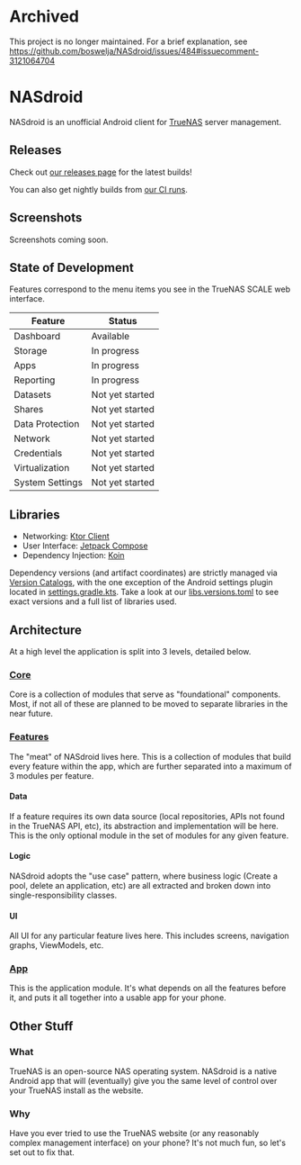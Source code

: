 # Archived

This project is no longer maintained. For a brief explanation, see https://github.com/boswelja/NASdroid/issues/484#issuecomment-3121064704

# NASdroid

NASdroid is an unofficial Android client for [TrueNAS](https://www.truenas.com/) server management.

## Releases

Check out [our releases page](https://github.com/boswelja/NASdroid/releases) for the latest builds!

You can also get nightly builds from [our CI runs](https://github.com/boswelja/NASdroid/actions/workflows/build-nightly.yml).

## Screenshots

Screenshots coming soon.

## State of Development

Features correspond to the menu items you see in the TrueNAS SCALE web interface.

| Feature         | Status          |
|-----------------|-----------------|
| Dashboard       | Available       |
| Storage         | In progress     |
| Apps            | In progress     |
| Reporting       | In progress     |
| Datasets        | Not yet started |
| Shares          | Not yet started |
| Data Protection | Not yet started |
| Network         | Not yet started |
| Credentials     | Not yet started |
| Virtualization  | Not yet started |
| System Settings | Not yet started |

## Libraries

- Networking: [Ktor Client](https://ktor.io/)
- User Interface: [Jetpack Compose](https://developer.android.com/jetpack/compose)
- Dependency Injection: [Koin](https://insert-koin.io/)

Dependency versions (and artifact coordinates) are strictly managed via [Version Catalogs](https://docs.gradle.org/current/userguide/platforms.html), with the one exception of the Android settings plugin located in [settings.gradle.kts](./settings.gradle.kts).
Take a look at our [libs.versions.toml](./gradle/libs.versions.toml) to see exact versions and a full list of libraries used.

## Architecture

At a high level the application is split into 3 levels, detailed below.

### [Core](./core/)

Core is a collection of modules that serve as "foundational" components. Most, if not all of these are planned to be moved to separate libraries in the near future.

### [Features](./features/)

The "meat" of NASdroid lives here. This is a collection of modules that build every feature within the app, which are further separated into a maximum of 3 modules per feature.

#### Data

If a feature requires its own data source (local repositories, APIs not found in the TrueNAS API, etc), its abstraction and implementation will be here. This is the only optional module in the set of modules for any given feature.

#### Logic

NASdroid adopts the "use case" pattern, where business logic (Create a pool, delete an application, etc) are all extracted and broken down into single-responsibility classes.

#### UI

All UI for any particular feature lives here. This includes screens, navigation graphs, ViewModels, etc.

### [App](./app/)

This is the application module. It's what depends on all the features before it, and puts it all together into a usable app for your phone.

## Other Stuff

### What

TrueNAS is an open-source NAS operating system. NASdroid is a native Android app that will (eventually) give you the same level of control over your TrueNAS install as the website.

### Why

Have you ever tried to use the TrueNAS website (or any reasonably complex management interface) on your phone? It's not much fun, so let's set out to fix that.
